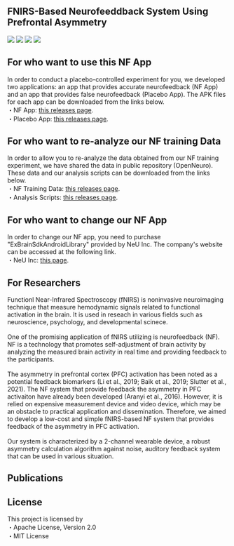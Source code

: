 ## FNIRS-Based Neurofeeddback System Using Prefrontal Asymmetry

![](https://img.shields.io/badge/License-MIT/Apache2-red) ![](https://img.shields.io/badge/AndroidStudio-green) ![](https://img.shields.io/badge/Java-blue) ![](https://img.shields.io/badge/Matlab-blue)

## For who want to use this NF App
In order to conduct a placebo-controlled experiment for you, we developed two applications: an app that provides accurate neurofeedback (NF App) and an app that provides false neurofeedback (Placebo App). The APK files for each app can be downloaded from the links below. <br>
・NF App: [this releases page](). <br>
・Placebo App: [this releases page](). <br>

## For who want to re-analyze our NF training Data
In order to allow you to re-analyze the data obtained from our NF training experiment, we have shared the data in public repository (OpenNeuro). These data and our analysis scripts can be downloaded from the links below. <br>
・NF Training Data: [this releases page](). <br>
・Analysis Scripts: [this releases page](). <br>

## For who want to change our NF App
In order to change our NF app, you need to purchase "ExBrainSdkAndroidLibrary" provided by NeU Inc. The company's website can be accessed at the following link. <br>
・NeU Inc: [this page](https://neu-brains.net/). <br>

## For Researchers
Functionl Near-Infrared Spectroscopy (fNIRS) is noninvasive neuroimaging technique that measure hemodynamic signals related to functional activation in the brain. It is used in reseach in various fields such as neuroscience, psychology, and developmental scinece. <br>
<br>
One of the promising application of fNIRS utilizing is neurofeedback (NF). NF is a technology that promotes self-adjustment of brain activity by analyzing the measured brain activity in real time and providing feedback to the participants. <br>
<br>
The asymmetry in prefrontal cortex (PFC) activation has been noted as a potential feedback biomarkers (Li et al., 2019; Baik et al., 2019; Slutter et al., 2021). The NF system that provide feedback the asymmetry in PFC activaiton have already been developed (Aranyi et al., 2016). However, it is relied on expensive measurement device and video device, which may be an obstacle to practical application and dissemination. Therefore, we aimed to develop a low-cost and simple fNIRS-based NF system that provides feedback of the asymmetry in PFC activation. <br>
<br>
Our system is characterized by a 2-channel wearable device, a robust asymmetry calculation algorithm against noise, auditory feedback system that can be used in various situation. <br>

## Publications


## License
This project is licensed by <br>
・Apache License, Version 2.0 <br>
・MIT License <br>
